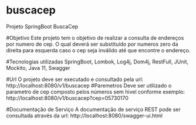 # buscacep
Projeto SpringBoot BuscaCep

#Objetivo
Este projeto tem o objetivo de realizar a consulta de endereços por numero de cep. O qual deverá
ser substituído por numeros zero da direita para esquerda caso o cep seja inválido até que encontre
o endereço.

#Tecnologias utilizadas
SpringBoot, Lombok, Log4j, Dom4j, RestFull, JUnit, Mockito,
Java 11, Swagger

#Url
O projeto deve ser executado e consultado pela url:
http://localhost:8080/v1/buscacep
#Paremetros
Deve ser utilizado o parametro de cep composto pelos números sem hivel conforme exemplo:
http://localhost:8080/v1/buscacep?cep=05730170

#Documentação de Serviço
A documentação de serviço REST pode ser consultada através da url:
http://localhost:8080/swagger-ui.html

